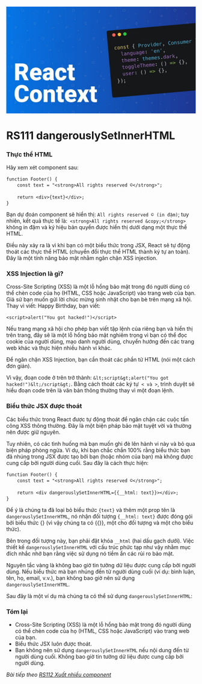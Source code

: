 ![Create-HTML-1](images/context.jpg) 

# RS111 dangerouslySetInnerHTML

### Thực thể HTML

Hãy xem xét component sau:

```
function Footer() {
    const text = "<strong>All rights reserved ©</strong>";

    return <div>{text}</div>;
}
```

Bạn dự đoán component sẽ hiển thị: `All rights reserved © (in đậm)`; tuy nhiên, kết quả thực tế là:` <strong>All rights reserved &copy;</strong>` không in đậm và ký hiệu bản quyền được hiển thị dưới dạng một thực thể HTML.

Điều này xảy ra là vì khi bạn có một biểu thức trong JSX, React sẽ tự động thoát các thực thể HTML (chuyển đổi thực thể HTML thành ký tự an toàn). Đây là một tính năng bảo mật nhằm ngăn chặn XSS injection.

### XSS Injection là gì?

Cross-Site Scripting (XSS) là một lỗ hổng bảo mật trong đó người dùng có thể chèn code của họ (HTML, CSS hoặc JavaScript) vào trang web của bạn. Giả sử bạn muốn gửi lời chúc mừng sinh nhật cho bạn bè trên mạng xã hội. Thay vì viết: Happy Birthday, bạn viết:

```
<script>alert("You got hacked!")</script>
```

Nếu trang mạng xã hội cho phép bạn viết tập lệnh của riêng bạn và hiển thị trên trang, đây sẽ là một lỗ hổng bảo mật nghiêm trọng vì bạn có thể đọc cookie của người dùng, mạo danh người dùng, chuyển hướng đến các trang web khác và thực hiện nhiều hành vi khác.

Để ngăn chặn XSS Injection, bạn cần thoát các phần tử HTML (nói một cách đơn giản).

Vì vậy, đoạn code ở trên trở thành: `&lt;script&gt;alert("You got hacked!")&lt;/script&gt;`. Bằng cách thoát các ký tự` < và >`, trình duyệt sẽ hiểu đoạn code trên là văn bản thông thường thay vì một đoạn lệnh.

### Biểu thức JSX được thoát

Các biểu thức trong React được tự động thoát để ngăn chặn các cuộc tấn công XSS thông thường. Đây là một biện pháp bảo mật tuyệt vời và thường nên được giữ nguyên.

Tuy nhiên, có các tình huống mà bạn muốn ghi đè lên hành vi này và bỏ qua biện pháp phòng ngừa. Ví dụ, khi bạn chắc chắn 100% rằng biểu thức bạn đã nhúng trong JSX được tạo bởi bạn (hoặc nhóm của bạn) mà không được cung cấp bởi người dùng cuối. Sau đây là cách thực hiện:

```
function Footer() {
    const text = "<strong>All rights reserved ©</strong>";

    return <div dangerouslySetInnerHTML={{__html: text}}></div>;
}
```

Để ý là chúng ta đã loại bỏ biểu thức `{text}` và thêm một prop tên là `dangerouslySetInnerHTML`, nó nhận đối tượng `{__html: text}` được đóng gói bởi biểu thức {} (vì vậy chúng ta có {{}}, một cho đối tượng và một cho biểu thức).

Bên trong đối tượng này, bạn phải đặt khóa `__html` (hai dấu gạch dưới). Việc thiết kế `dangerouslySetInnerHTML` với cấu trúc phức tạp như vậy nhằm mục đích nhắc nhở bạn rằng việc sử dụng nó tiềm ẩn các rủi ro bảo mật.

Nguyên tắc vàng là không bao giờ tin tưởng dữ liệu được cung cấp bởi người dùng. Nếu biểu thức mà bạn nhúng đến từ người dùng cuối (ví dụ: bình luận, tên, họ, email, v.v.), bạn không bao giờ nên sử dụng `dangerouslySetInnerHTML`.

Sau đây là một ví dụ mà chúng ta có thể sử dụng `dangerouslySetInnerHTML`:

### Tóm lại

- Cross-Site Scripting (XSS) là một lỗ hổng bảo mật trong đó người dùng có thể chèn code của họ (HTML, CSS hoặc JavaScript) vào trang web của bạn.
- Biểu thức JSX luôn được thoát.
- Bạn không nên sử dụng `dangerouslySetInnerHTML` nếu nội dung đến từ người dùng cuối. Không bao giờ tin tưởng dữ liệu được cung cấp bởi người dùng.

*Bài tiếp theo [RS112 Xuất nhiều component](/lesson/session/session_112_export_more.md)*
